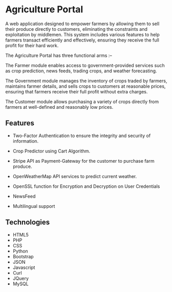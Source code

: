 # Agriculture Portal

A web application designed to empower farmers by allowing them to sell their produce directly to customers, eliminating the constraints and exploitation by middlemen. This system includes various features to help farmers transact efficiently and effectively, ensuring they receive the full profit for their hard work.


The Agriculture Portal has three functional arms :– 

The Farmer module enables access to government-provided services such as crop prediction, news feeds, trading crops, and weather forecasting.

The Government module manages the inventory of crops traded by farmers, maintains farmer details, and sells crops to customers at reasonable prices, ensuring that farmers receive their full profit without extra charges.

The Customer module allows purchasing a variety of crops directly from farmers at well-defined and reasonably low prices.

 
## Features

 * Two-Factor Authentication to ensure the integrity and security of information.

 * Crop Predictor using Cart Algorithm.

 * Stripe API as Payment-Gateway for the customer to purchase farm produce.

 * OpenWeatherMap API services to predict current weather.

 * OpenSSL function for Encryption and Decryption on User Credentials

 * NewsFeed

 * Multilingual support

## Technologies
 * HTML5
 * PHP
 * CSS
 * Python
 * Bootstrap
 * JSON
 * Javascript
 * Curl
 * JQuery
 * MySQL
